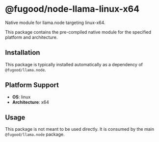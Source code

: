 # @fugood/node-llama-linux-x64

Native module for llama.node targeting linux-x64.

This package contains the pre-compiled native module for the specified platform and architecture.

## Installation

This package is typically installed automatically as a dependency of `@fugood/llama.node`.

## Platform Support

- **OS**: linux
- **Architecture**: x64


## Usage

This package is not meant to be used directly. It is consumed by the main `@fugood/llama.node` package.
